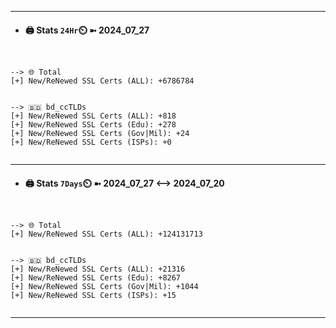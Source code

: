 

---
- #### 🖨️ **Stats** `24Hr`⏲️ ➼ 2024_07_27
```console


--> 🌐 Total
[+] New/ReNewed SSL Certs (ALL): +6786784


--> 🇧🇩 bd_ccTLDs
[+] New/ReNewed SSL Certs (ALL): +818
[+] New/ReNewed SSL Certs (Edu): +278
[+] New/ReNewed SSL Certs (Gov|Mil): +24
[+] New/ReNewed SSL Certs (ISPs): +0


```

---
- #### 🖨️ **Stats** `7Days`⏲️ ➼ 2024_07_27 <--> 2024_07_20
```console


--> 🌐 Total
[+] New/ReNewed SSL Certs (ALL): +124131713


--> 🇧🇩 bd_ccTLDs
[+] New/ReNewed SSL Certs (ALL): +21316
[+] New/ReNewed SSL Certs (Edu): +8267
[+] New/ReNewed SSL Certs (Gov|Mil): +1044
[+] New/ReNewed SSL Certs (ISPs): +15


```

---

